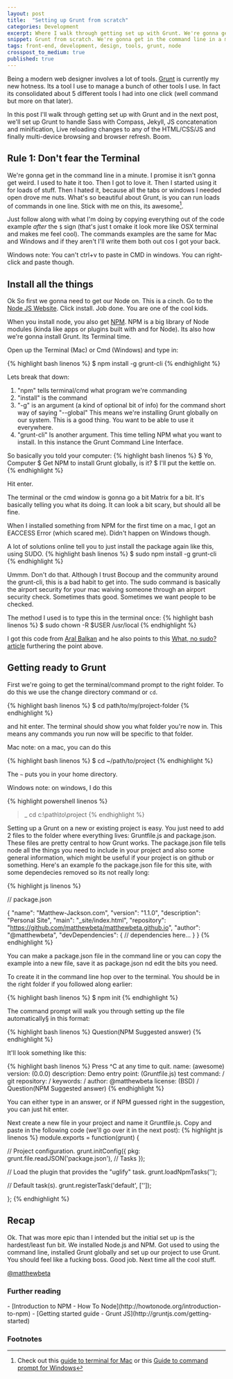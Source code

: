 ```yaml
---
layout: post
title:  "Setting up Grunt from scratch"
categories: Development
excerpt: Where I walk through getting set up with Grunt. We're gonna get in the command line in a minute. I promise it isn't gonna get weird.
snippet: Grunt from scratch. We're gonna get in the command line in a minute. I promise it isn't gonna get weird.
tags: front-end, development, design, tools, grunt, node
crosspost_to_medium: true
published: true
---
```


<p class="lede">Being a modern web designer involves a lot of tools. <a href="http://gruntjs.com">Grunt</a> is currently my new hotness. Its a tool I use to manage a bunch of other tools I use. In fact its consolidated about 5 different tools I had into one click (well command but more on that later).</p> 

<p class="drop-cap">In this post I'll walk through getting set up with Grunt and in the next post, we'll set up Grunt to handle Sass with Compass, Jekyll, JS concatenation and minification, Live reloading changes to any of the HTML/CSS/JS and finally multi-device browsing and browser refresh. Boom.</p>

## Rule 1: Don't fear the Terminal

We're gonna get in the command line in a minute. I promise it isn't gonna get weird. I used to hate it too. Then I got to love it. Then I started using it for loads of stuff. Then I hated it, because all the tabs or windows I needed open drove me nuts. What's so beautiful about Grunt, is you can run loads of commands in one line. Stick with me on this, its awesome[^1]. 

Just follow along with what I'm doing by copying everything out of the code example <em>after</em> the <code>$</code> sign (that's just t omake it look more like OSX terminal and makes me feel cool). The commands examples are the same for Mac and Windows and if they aren't I'll write them both out cos I got your back. 

Windows note: You can't ctrl+v to paste in CMD in windows. You can right-click and paste though.

## Install all the things

Ok So first we gonna need to get our Node on. This is a cinch. Go to the [Node JS Website](http://nodejs.org/). Click install. Job done. You are one of the cool kids.

When you install node, you also get [NPM](https://npmjs.org/). NPM is a big library of Node modules (kinda like apps or plugins built with and for Node). Its also how we're gonna install Grunt. Its Terminal time.

Open up the Terminal (Mac) or Cmd (Windows) and type in:

{% highlight bash linenos %}
$ npm install -g grunt-cli
{% endhighlight %}

Lets break that down:

1. "npm" tells terminal/cmd what program we're commanding
2. "install" is the command
3. "-g" is an argument (a kind of optional bit of info) for the command short way of saying "--global" This means we're installing Grunt globally on our system. This is a good thing. You want to be able to use it everywhere.
4. "grunt-cli" Is another argument. This time telling NPM what you want to install. In this instance the Grunt Command Line Interface.

So basically you told your computer:
{% highlight bash linenos %}
$ Yo, Computer 
$ Get NPM to install Grunt globally, is it? 
$ I'll put the kettle on.
{% endhighlight %}

Hit enter.

The terminal or the cmd window is gonna go a bit Matrix for a bit. It's basically telling you what its doing. It can look a bit scary, but should all be fine.

When I installed something from NPM for the first time on a mac, I got an EACCESS Error (which scared me). Didn't happen on Windows though.

A lot of solutions online tell you to just install the package again like this, using SUDO. 
{% highlight bash linenos %}
$ sudo npm install -g grunt-cli
{% endhighlight %}

Ummm. Don't do that. Although I trust Bocoup and the community around the grunt-cli, this is a bad habit to get into. The sudo command is basically the airport security for your mac waiving someone through an airport security check. Sometimes thats good. Sometimes we want people to be checked.

The method I used is to type this in the terminal once:
{% highlight bash linenos %}
$ sudo chown -R $USER /usr/local
{% endhighlight %}

I got this code from [Aral Balkan](http://aralbalkan.com/scribbles/npm-install-g-please-try-running-this-command-again-as-root-administrator/) and he also points to this [What, no sudo? article](http://foohack.com/2010/08/intro-to-npm/#what_no_sudo) furthering the point above.

## Getting ready to Grunt

First we're going to get the terminal/command prompt to the right folder. To do this we use the change directory command or <code>cd</code>.

{% highlight bash linenos %}
$ cd path/to/my/project-folder
{% endhighlight %}

and hit enter. The terminal should show you what folder you're now in. This means any commands you run now will be specific to that folder.

Mac note: on a mac, you can do this

{% highlight bash linenos %}
$ cd ~/path/to/project
{% endhighlight %}

The <code>~</code> puts you in your home directory. 

Windows note: on windows, I do this

{% highlight powershell linenos %}
>_ cd c:\path\to\project
{% endhighlight %}

Setting up a Grunt on a new or existing project is easy. You just need to add 2 files to the folder where everything lives: Gruntfile.js and package.json. These files are pretty central to how Grunt works. The package.json file tells node all the things you need to include in your project and also some general information, which might be useful if your project is on github or something. Here's an example fo the package.json file for this site, with some dependecies removed so its not really long:

{% highlight js linenos %}

// package.json

{
  "name": "Matthew-Jackson.com",
  "version": "1.1.0",
  "description": "Personal Site",
  "main": "_site/index.html",
  "repository": "https://github.com/matthewbeta/matthewbeta.github.io",
  "author": "@matthewbeta",
  "devDependencies": {
    // dependencies here... 
  }
}
{% endhighlight %}

You can make a package.json file in the command line or you can copy the example into a new file, save it as package.json nd edit the bits you need.

To create it in the command line hop over to the terminal. You should be in the right folder if you followed along earlier:

{% highlight bash linenos %}
$ npm init
{% endhighlight %}

The command prompt will walk you through setting up the file automatically§ in this format:

{% highlight bash linenos %}
Question(NPM Suggested answer)
{% endhighlight %}

It'll look something like this:

{% highlight bash linenos %}
Press ^C at any time to quit.
name: (awesome) 
version: (0.0.0) 
description: Demo
entry point: (Gruntfile.js) 
test command: /
git repository: /
keywords: /
author: @matthewbeta
license: (BSD) /
Question(NPM Suggested answer)
{% endhighlight %}

You can either type in an answer, or if NPM guessed right in the suggestion, you can just hit enter.

Next create a new file in your project and name it Gruntfile.js. Copy and paste in the following code (we'll go over it in the next post):
{% highlight js linenos %} 
module.exports = function(grunt) {

  // Project configuration.
  grunt.initConfig({
    pkg: grunt.file.readJSON('package.json'),
   // Tasks
  });

  // Load the plugin that provides the "uglify" task.
  grunt.loadNpmTasks('');

  // Default task(s).
  grunt.registerTask('default', ['']);

};
{% endhighlight %}

## Recap

Ok. That was more epic than I intended but the initial set up is the hardest/least fun bit. We installed Node.js and NPM. Got used to using the command line, installed Grunt globally and set up our project to use Grunt. You should feel like a fucking boss. Good job. Next time all the cool stuff.

<a href="http://twitter.com/matthewbeta" class="signature">@matthewbeta</a>

<h3 class="heading heading--sub">Further reading</h3>
- [Introduction to NPM - How To Node](http://howtonode.org/introduction-to-npm)
- [Getting started guide - Grunt JS](http://gruntjs.com/getting-started)

<h3 class="heading heading--sub">Footnotes</h3>

[^1]: Check out this [guide to terminal for Mac](http://wiseheartdesign.com/articles/2010/11/12/the-designers-guide-to-the-osx-command-prompt/) or this [Guide to command prompt for Windows](http://www.makeuseof.com/tag/a-beginners-guide-to-the-windows-command-line/) 





